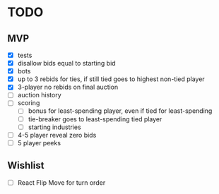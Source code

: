 # TODO

## MVP

- [x] tests
- [x] disallow bids equal to starting bid
- [x] bots
- [x] up to 3 rebids for ties, if still tied goes to highest non-tied player
- [x] 3-player no rebids on final auction
- [ ] auction history
- [ ] scoring
  - [ ] bonus for least-spending player, even if tied for least-spending
  - [ ] tie-breaker goes to least-spending tied player
  - [ ] starting industries
- [ ] 4-5 player reveal zero bids
- [ ] 5 player peeks

## Wishlist

- [ ] React Flip Move for turn order
